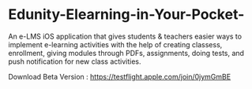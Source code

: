# Edunity-Elearning-in-Your-Pocket-
An e-LMS iOS application that gives students &amp; teachers easier ways to implement e-learning activities with the help of creating classess, enrollment, giving modules through PDFs, assignments, doing tests, and push notification for new class activities.


Download Beta Version : https://testflight.apple.com/join/0jymGmBE

